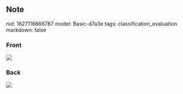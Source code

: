 ## Note
nid: 1627116866787
model: Basic-d7a3e
tags: classification_evaluation
markdown: false

### Front
<img src="paste-320832db40ab1ddd2e6fc0f91b95ebf9f9c4da9c.jpg">

### Back
<img src="paste-4aabae8832616ec5b58e134ee6c3b1f51c23d3da.jpg">
